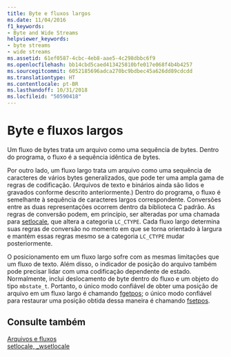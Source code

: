 ```yaml
---
title: Byte e fluxos largos
ms.date: 11/04/2016
f1_keywords:
- Byte and Wide Streams
helpviewer_keywords:
- byte streams
- wide streams
ms.assetid: 61ef0587-4cbc-4eb8-aae5-4c298dbbc6f9
ms.openlocfilehash: bb14cbd5caed413425810bfe017e068f4b4b4257
ms.sourcegitcommit: 6052185696adca270bc9bdbec45a626dd89cdcdd
ms.translationtype: HT
ms.contentlocale: pt-BR
ms.lasthandoff: 10/31/2018
ms.locfileid: "50590418"
---
```

# <a name="byte-and-wide-streams"></a>Byte e fluxos largos

Um fluxo de bytes trata um arquivo como uma sequência de bytes. Dentro do programa, o fluxo é a sequência idêntica de bytes.

Por outro lado, um fluxo largo trata um arquivo como uma sequência de caracteres de vários bytes generalizados, que pode ter uma ampla gama de regras de codificação. (Arquivos de texto e binários ainda são lidos e gravados conforme descrito anteriormente.) Dentro do programa, o fluxo é semelhante à sequência de caracteres largos correspondente. Conversões entre as duas representações ocorrem dentro da biblioteca C padrão. As regras de conversão podem, em princípio, ser alteradas por uma chamada para [setlocale](../c-runtime-library/reference/setlocale-wsetlocale.md), que altera a categoria `LC_CTYPE`. Cada fluxo largo determina suas regras de conversão no momento em que se torna orientado à largura e mantém essas regras mesmo se a categoria `LC_CTYPE` mudar posteriormente.

O posicionamento em um fluxo largo sofre com as mesmas limitações que um fluxo de texto. Além disso, o indicador de posição do arquivo também pode precisar lidar com uma codificação dependente de estado. Normalmente, inclui deslocamento de byte dentro do fluxo e um objeto do tipo `mbstate_t`. Portanto, o único modo confiável de obter uma posição de arquivo em um fluxo largo é chamando [fgetpos](../c-runtime-library/reference/fgetpos.md); o único modo confiável para restaurar uma posição obtida dessa maneira é chamando [fsetpos](../c-runtime-library/reference/fsetpos.md).

## <a name="see-also"></a>Consulte também

[Arquivos e fluxos](../c-runtime-library/files-and-streams.md)<br/>
[setlocale, _wsetlocale](../c-runtime-library/reference/setlocale-wsetlocale.md)